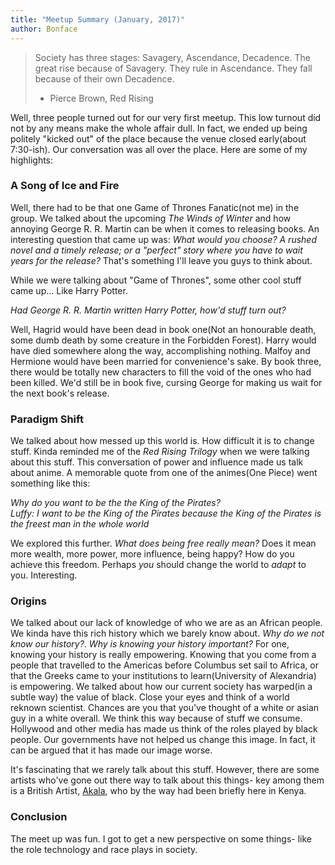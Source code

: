 ```yaml
---
title: "Meetup Summary (January, 2017)"
author: Bonface
---
```

> Society has three stages: Savagery, Ascendance, Decadence. The great rise because of Savagery. They rule in Ascendance. They fall because of their own Decadence.  
> - Pierce Brown, Red Rising

Well, three people turned out for our very first meetup. This low turnout did not by any means make the whole affair dull. In fact, we ended up being politely "kicked out" of the place because the venue closed early(about 7:30-ish). Our conversation was all over the place. Here are some of my highlights:

### A Song of Ice and Fire
Well, there had to be that one Game of Thrones Fanatic(not me) in the group. We talked about the upcoming *The Winds of Winter* and how annoying George R. R. Martin can be when it comes to releasing books. An interesting question that came up was: *What would you choose? A rushed novel and a timely release; or a "perfect" story where you have to wait years for the release?* That's something I'll leave you guys to think about.

While we were talking about "Game of Thrones", some other cool stuff came up... Like Harry Potter.

*Had George R. R. Martin written Harry Potter, how'd stuff turn out?*

Well, Hagrid would have been dead in book one(Not an honourable death, some dumb death by some creature in the Forbidden Forest). Harry would have died somewhere along the way, accomplishing nothing. Malfoy and Hermione would have been married for convenience's sake. By book three, there would be totally new characters to fill the void of the ones who had been killed. We'd still be in book five, cursing George for making us wait for the next book's release.

### Paradigm Shift
We talked about how messed up this world is. How difficult it is to change stuff. Kinda reminded me of the *Red Rising Trilogy* when we were talking about this stuff. This conversation of power and influence made us talk about anime. A memorable quote from one of the animes(One Piece) went something like this:

*Why do you want to be the the King of the Pirates?*  
*Luffy: I want to be the King of the Pirates because the King of the Pirates is the freest man in the whole world*

We explored this further. *What does being free really mean?* Does it mean more wealth, more power, more influence, being happy? How do you achieve this freedom. Perhaps *you* should change the world to *adapt* to you. Interesting.

### Origins
We talked about our lack of knowledge of who we are as an African people. We kinda have this rich history which we barely know about. *Why do we not know our history?*. *Why is knowing your history important?* For one, knowing your history is really empowering. Knowing that you come from a people that travelled to the Americas before Columbus set sail to Africa, or that the Greeks came to your institutions to learn(University of Alexandria) is empowering. We talked about how our current society has warped(in a subtle way) the value of black. Close your eyes and think of a world reknown scientist. Chances are you that you've thought of a white or asian guy in a white overall. We think this way because of stuff we consume. Hollywood and other media has made us think of the roles played by black people. Our governments have not helped us change this image. In fact, it can be argued that it has made our image worse. 

It's fascinating that we rarely talk about this stuff. However, there are some artists who've gone out there way to talk about this things- key among them is a British Artist, [Akala](https://www.youtube.com/watch?v=LjvUMr1-AAU), who by the way had been briefly here in Kenya.


### Conclusion
The meet up was fun. I got to get a new perspective on some things- like the role technology and race plays in society. 
